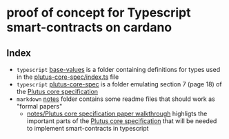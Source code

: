 # proof of concept for Typescript smart-contracts on cardano

## Index

- ```typescript``` [base-values](./base-values/) is a folder containing definitions for types used in the [plutus-core-spec/index.ts](./plutus-core-spec/index.ts) file
- ```typescript``` [plutus-core-spec](./plutus-core-spec) is a folder emulating section 7 (page 18) of the [Plutus core specification](https://hydra.iohk.io/build/5988492/download/1/plutus-core-specification.pdf)
- ```markdown``` [notes](./notes/) folder contains some readme files that should work as "formal papers"
    - [notes/Plutus core specification paper walkthrough](./notes/Plutus%20core%20specification%20paper%20walktrough.md) highligts the important parts of the [Plutus core specification](https://hydra.iohk.io/build/5988492/download/1/plutus-core-specification.pdf) that will be needed to implement smart-contracts in typescript
